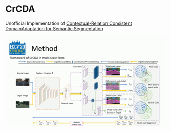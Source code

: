 # CrCDA

Unofficial Implementation of [Contextual-Relation Consistent DomainAdaptation for Semantic Segmentation](https://arxiv.org/pdf/2007.02424.pdf)

![image](CrCDA.png)